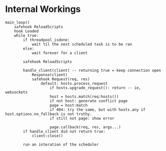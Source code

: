 # Internal Workings

	main_loop()
		safehook ReloadScripts
		hook Loaded
		while true:
			if threadpool_isdone:
				wait til the next scheduled task is to be ran
			else:
				wait forever for a client
			
			safehook ReloadScripts
			
			handle_client(client) -- returning true = keep connection open
				Response(client)
				safehook Request(req, res)
					default: hosts.process_request
						if hosts.upgrade_request(): return -- ie, websockets
						host = hosts.match(req:hosts())
						if not host: generate conflict page
						page = host:match
						if 404: try the same, but with hosts.any if host.options.no_fallback is not truthy.
						if still not page: show error
						
						page.callback(req, res, args...)
			if handle_client did not return true:
				client:close()
			
			run an interation of the scheduler
		
